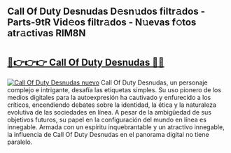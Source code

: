 ## Call Of Duty Desnudas D𝚎sn𝚞dos filtr𝚊dos - Parts-9tR Vid𝚎os filtr𝚊dos - N𝚞evas f𝚘tos atr𝚊ctivas RlM8N

# <h2><a href="http://mbbxe2.tromn.icu/?c=Call+Of+Duty+Desnudas">🔗👉👉👉 Call Of Duty Desnudas 🔗🔗</a></h2>

[![Call Of Duty Desnudas nuevo](https://i.imgur.com/pEAQMta.gif)](http://mbbxe2.tromn.icu/?c=Call+Of+Duty+Desnudas)
Call Of Duty Desnudas, un personaje complejo e intrigante, desafía las etiquetas simples. Su uso pionero de los medios digitales para la autoexpresión ha cautivado y enfurecido a los críticos, encendiendo debates sobre la identidad, la ética y la naturaleza evolutiva de las sociedades en línea. A pesar de la ambigüedad de sus objetivos futuros, su papel en la configuración del mundo en línea es innegable. Armada con un espíritu inquebrantable y un atractivo innegable, la influencia de Call Of Duty Desnudas en el panorama digital no tiene paralelo.
